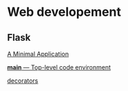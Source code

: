 # Web developement
## Flask

[A Minimal Application](https://flask.palletsprojects.com/en/stable/quickstart/#a-minimal-application)

[__main__ — Top-level code environment](https://docs.python.org/3/library/__main__.html)

[decorators](https://replit.com/@appbrewery/python-decorators#main.py)